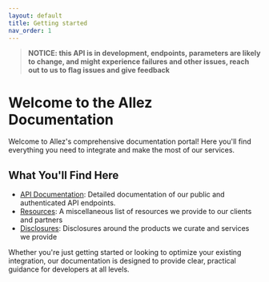 ```yaml
---
layout: default
title: Getting started
nav_order: 1
---
```


>**NOTICE: this API is in development, endpoints, parameters are likely to change, and might experience failures and other issues, reach out to us to flag issues and give feedback**

# Welcome to the Allez Documentation

Welcome to Allez's comprehensive documentation portal! Here you'll find everything you need to integrate and make the most of our services.

## What You'll Find Here

- [API Documentation](/api/): Detailed documentation of our public and authenticated API endpoints.
- [Resources](/resources/): A miscellaneous list of resources we provide to our clients and partners
- [Disclosures](/disclosures/): Disclosures around the products we curate and services we provide

Whether you're just getting started or looking to optimize your existing integration, our documentation is designed to provide clear, practical guidance for developers at all levels.

